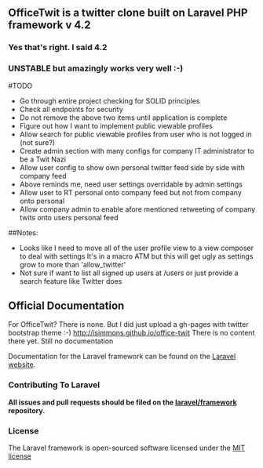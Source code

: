 ## OfficeTwit is a twitter clone built on Laravel PHP framework v 4.2
### Yes that's right. I said 4.2 
### UNSTABLE but amazingly works very well :-)

#TODO
* Go through entire project checking for SOLID principles
* Check all endpoints for security
* Do not remove the above two items until application is complete
* Figure out how I want to implement public viewable profiles
* Allow search for public viewable profiles from user who is not logged in (not sure?)
* Create admin section with many configs for company IT administrator to be a Twit Nazi
* Allow user config to show own personal twitter feed side by side with company feed
* Above reminds me, need user settings overridable by admin settings
* Allow user to RT personal onto company feed but not from company onto personal
* Allow company admin to enable afore mentioned retweeting of company twits onto users personal feed

##Notes:
* Looks like I need to move all of the user profile view to a view composer to deal with settings
It's in a macro ATM but this will get ugly as settings grow to more than 'allow_twitter'
* Not sure if want to list all signed up users at /users or just provide a search feature like Twitter does


## Official Documentation
For OfficeTwit? There is none. But I did just upload a gh-pages with twitter bootstrap theme :-)
http://isimmons.github.io/office-twit
There is no content there yet. Still no documentation

Documentation for the Laravel framework can be found on the [Laravel website](http://laravel.com/docs).

### Contributing To Laravel

**All issues and pull requests should be filed on the [laravel/framework](http://github.com/laravel/framework) repository.**

### License

The Laravel framework is open-sourced software licensed under the [MIT license](http://opensource.org/licenses/MIT)
